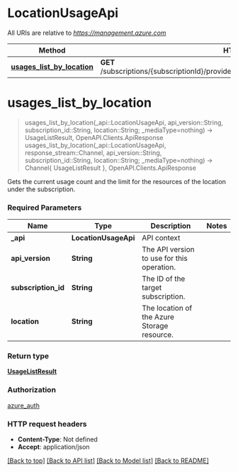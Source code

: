 # LocationUsageApi

All URIs are relative to *https://management.azure.com*

Method | HTTP request | Description
------------- | ------------- | -------------
[**usages_list_by_location**](LocationUsageApi.md#usages_list_by_location) | **GET** /subscriptions/{subscriptionId}/providers/Microsoft.Storage/locations/{location}/usages | 


# **usages_list_by_location**
> usages_list_by_location(_api::LocationUsageApi, api_version::String, subscription_id::String, location::String; _mediaType=nothing) -> UsageListResult, OpenAPI.Clients.ApiResponse <br/>
> usages_list_by_location(_api::LocationUsageApi, response_stream::Channel, api_version::String, subscription_id::String, location::String; _mediaType=nothing) -> Channel{ UsageListResult }, OpenAPI.Clients.ApiResponse



Gets the current usage count and the limit for the resources of the location under the subscription.

### Required Parameters

Name | Type | Description  | Notes
------------- | ------------- | ------------- | -------------
 **_api** | **LocationUsageApi** | API context | 
**api_version** | **String** | The API version to use for this operation. |
**subscription_id** | **String** | The ID of the target subscription. |
**location** | **String** | The location of the Azure Storage resource. |

### Return type

[**UsageListResult**](UsageListResult.md)

### Authorization

[azure_auth](../README.md#azure_auth)

### HTTP request headers

 - **Content-Type**: Not defined
 - **Accept**: application/json

[[Back to top]](#) [[Back to API list]](../README.md#api-endpoints) [[Back to Model list]](../README.md#models) [[Back to README]](../README.md)

